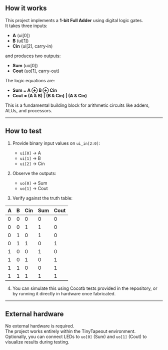 ## How it works

This project implements a **1-bit Full Adder** using digital logic gates.  
It takes three inputs:
- **A** (ui[0])  
- **B** (ui[1])  
- **Cin** (ui[2], carry-in)  

and produces two outputs:
- **Sum** (uo[0])  
- **Cout** (uo[1], carry-out)  

The logic equations are:  
- **Sum = A ⊕ B ⊕ Cin**  
- **Cout = (A & B) | (B & Cin) | (A & Cin)**  

This is a fundamental building block for arithmetic circuits like adders, ALUs, and processors.

---

## How to test

1. Provide binary input values on `ui_in[2:0]`:
   - `ui[0]` → A  
   - `ui[1]` → B  
   - `ui[2]` → Cin  

2. Observe the outputs:
   - `uo[0]` → Sum  
   - `uo[1]` → Cout  

3. Verify against the truth table:

| A | B | Cin | Sum | Cout |
|---|---|-----|-----|------|
| 0 | 0 | 0   |  0  |  0   |
| 0 | 0 | 1   |  1  |  0   |
| 0 | 1 | 0   |  1  |  0   |
| 0 | 1 | 1   |  0  |  1   |
| 1 | 0 | 0   |  1  |  0   |
| 1 | 0 | 1   |  0  |  1   |
| 1 | 1 | 0   |  0  |  1   |
| 1 | 1 | 1   |  1  |  1   |

4. You can simulate this using Cocotb tests provided in the repository, or by running it directly in hardware once fabricated.

---

## External hardware

No external hardware is required.  
The project works entirely within the TinyTapeout environment.  
Optionally, you can connect LEDs to `uo[0]` (Sum) and `uo[1]` (Cout) to visualize results during testing.
